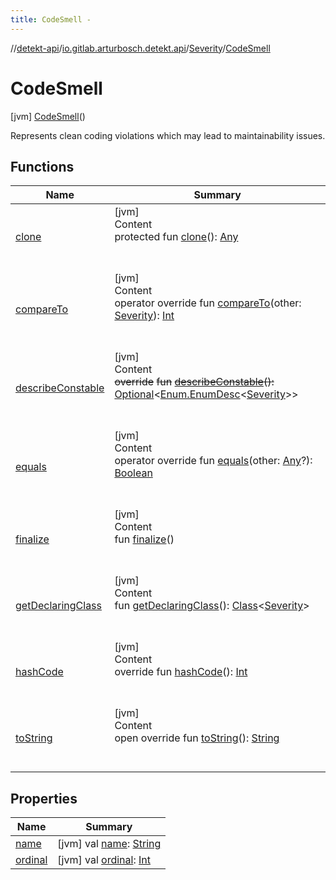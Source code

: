 ```yaml
---
title: CodeSmell -
---
```

//[detekt-api](../../../index.md)/[io.gitlab.arturbosch.detekt.api](../../index.md)/[Severity](../index.md)/[CodeSmell](index.md)



# CodeSmell  
 [jvm] [CodeSmell](index.md)()  


Represents clean coding violations which may lead to maintainability issues.

   


## Functions  
  
|  Name|  Summary| 
|---|---|
| <a name="kotlin/Enum/clone/#/PointingToDeclaration/"></a>[clone](../-performance/index.md#%5Bkotlin%2FEnum%2Fclone%2F%23%2FPointingToDeclaration%2F%5D%2FFunctions%2F-931080397)| <a name="kotlin/Enum/clone/#/PointingToDeclaration/"></a>[jvm]  <br>Content  <br>protected fun [clone](../-performance/index.md#%5Bkotlin%2FEnum%2Fclone%2F%23%2FPointingToDeclaration%2F%5D%2FFunctions%2F-931080397)(): [Any](https://kotlinlang.org/api/latest/jvm/stdlib/kotlin/-any/index.html)  <br><br><br>
| <a name="kotlin/Enum/compareTo/#io.gitlab.arturbosch.detekt.api.Severity/PointingToDeclaration/"></a>[compareTo](../-performance/index.md#%5Bkotlin%2FEnum%2FcompareTo%2F%23io.gitlab.arturbosch.detekt.api.Severity%2FPointingToDeclaration%2F%5D%2FFunctions%2F-931080397)| <a name="kotlin/Enum/compareTo/#io.gitlab.arturbosch.detekt.api.Severity/PointingToDeclaration/"></a>[jvm]  <br>Content  <br>operator override fun [compareTo](../-performance/index.md#%5Bkotlin%2FEnum%2FcompareTo%2F%23io.gitlab.arturbosch.detekt.api.Severity%2FPointingToDeclaration%2F%5D%2FFunctions%2F-931080397)(other: [Severity](../index.md)): [Int](https://kotlinlang.org/api/latest/jvm/stdlib/kotlin/-int/index.html)  <br><br><br>
| <a name="kotlin/Enum/describeConstable/#/PointingToDeclaration/"></a>[describeConstable](../-performance/index.md#%5Bkotlin%2FEnum%2FdescribeConstable%2F%23%2FPointingToDeclaration%2F%5D%2FFunctions%2F-931080397)| <a name="kotlin/Enum/describeConstable/#/PointingToDeclaration/"></a>[jvm]  <br>Content  <br>~~override~~ ~~fun~~ [~~describeConstable~~](../-performance/index.md#%5Bkotlin%2FEnum%2FdescribeConstable%2F%23%2FPointingToDeclaration%2F%5D%2FFunctions%2F-931080397)~~(~~~~)~~~~:~~ [Optional](https://docs.oracle.com/javase/8/docs/api/java/util/Optional.html)<[Enum.EnumDesc](https://docs.oracle.com/javase/8/docs/api/java/lang/Enum.EnumDesc.html)<[Severity](../index.md)>>  <br><br><br>
| <a name="kotlin/Enum/equals/#kotlin.Any?/PointingToDeclaration/"></a>[equals](../-performance/index.md#%5Bkotlin%2FEnum%2Fequals%2F%23kotlin.Any%3F%2FPointingToDeclaration%2F%5D%2FFunctions%2F-931080397)| <a name="kotlin/Enum/equals/#kotlin.Any?/PointingToDeclaration/"></a>[jvm]  <br>Content  <br>operator override fun [equals](../-performance/index.md#%5Bkotlin%2FEnum%2Fequals%2F%23kotlin.Any%3F%2FPointingToDeclaration%2F%5D%2FFunctions%2F-931080397)(other: [Any](https://kotlinlang.org/api/latest/jvm/stdlib/kotlin/-any/index.html)?): [Boolean](https://kotlinlang.org/api/latest/jvm/stdlib/kotlin/-boolean/index.html)  <br><br><br>
| <a name="kotlin/Enum/finalize/#/PointingToDeclaration/"></a>[finalize](../-performance/index.md#%5Bkotlin%2FEnum%2Ffinalize%2F%23%2FPointingToDeclaration%2F%5D%2FFunctions%2F-931080397)| <a name="kotlin/Enum/finalize/#/PointingToDeclaration/"></a>[jvm]  <br>Content  <br>fun [finalize](../-performance/index.md#%5Bkotlin%2FEnum%2Ffinalize%2F%23%2FPointingToDeclaration%2F%5D%2FFunctions%2F-931080397)()  <br><br><br>
| <a name="kotlin/Enum/getDeclaringClass/#/PointingToDeclaration/"></a>[getDeclaringClass](../-performance/index.md#%5Bkotlin%2FEnum%2FgetDeclaringClass%2F%23%2FPointingToDeclaration%2F%5D%2FFunctions%2F-931080397)| <a name="kotlin/Enum/getDeclaringClass/#/PointingToDeclaration/"></a>[jvm]  <br>Content  <br>fun [getDeclaringClass](../-performance/index.md#%5Bkotlin%2FEnum%2FgetDeclaringClass%2F%23%2FPointingToDeclaration%2F%5D%2FFunctions%2F-931080397)(): [Class](https://docs.oracle.com/javase/8/docs/api/java/lang/Class.html)<[Severity](../index.md)>  <br><br><br>
| <a name="kotlin/Enum/hashCode/#/PointingToDeclaration/"></a>[hashCode](../-performance/index.md#%5Bkotlin%2FEnum%2FhashCode%2F%23%2FPointingToDeclaration%2F%5D%2FFunctions%2F-931080397)| <a name="kotlin/Enum/hashCode/#/PointingToDeclaration/"></a>[jvm]  <br>Content  <br>override fun [hashCode](../-performance/index.md#%5Bkotlin%2FEnum%2FhashCode%2F%23%2FPointingToDeclaration%2F%5D%2FFunctions%2F-931080397)(): [Int](https://kotlinlang.org/api/latest/jvm/stdlib/kotlin/-int/index.html)  <br><br><br>
| <a name="kotlin/Enum/toString/#/PointingToDeclaration/"></a>[toString](../-performance/index.md#%5Bkotlin%2FEnum%2FtoString%2F%23%2FPointingToDeclaration%2F%5D%2FFunctions%2F-931080397)| <a name="kotlin/Enum/toString/#/PointingToDeclaration/"></a>[jvm]  <br>Content  <br>open override fun [toString](../-performance/index.md#%5Bkotlin%2FEnum%2FtoString%2F%23%2FPointingToDeclaration%2F%5D%2FFunctions%2F-931080397)(): [String](https://kotlinlang.org/api/latest/jvm/stdlib/kotlin/-string/index.html)  <br><br><br>


## Properties  
  
|  Name|  Summary| 
|---|---|
| <a name="io.gitlab.arturbosch.detekt.api/Severity.CodeSmell/name/#/PointingToDeclaration/"></a>[name](name.md)| <a name="io.gitlab.arturbosch.detekt.api/Severity.CodeSmell/name/#/PointingToDeclaration/"></a> [jvm] val [name](name.md): [String](https://kotlinlang.org/api/latest/jvm/stdlib/kotlin/-string/index.html)   <br>
| <a name="io.gitlab.arturbosch.detekt.api/Severity.CodeSmell/ordinal/#/PointingToDeclaration/"></a>[ordinal](ordinal.md)| <a name="io.gitlab.arturbosch.detekt.api/Severity.CodeSmell/ordinal/#/PointingToDeclaration/"></a> [jvm] val [ordinal](ordinal.md): [Int](https://kotlinlang.org/api/latest/jvm/stdlib/kotlin/-int/index.html)   <br>

